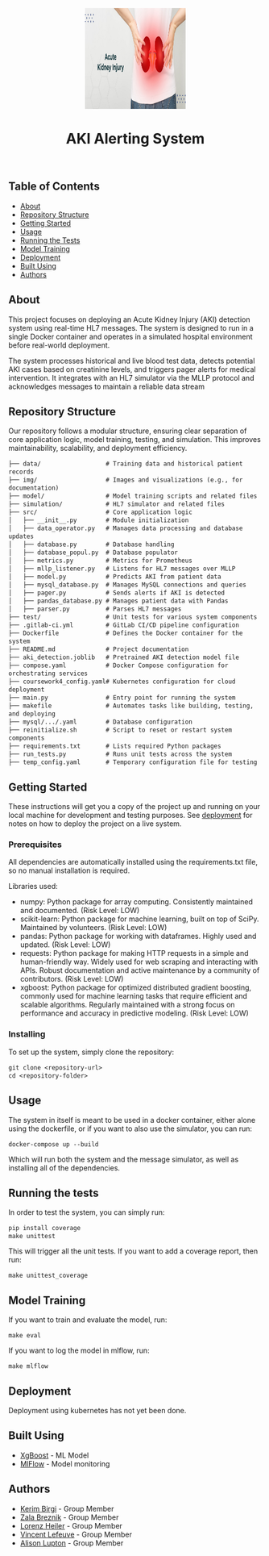 <p align="center">
  <a href="" rel="noopener">
 <img width=200px height=200px src="img/aki.png" alt="Project logo"></a>
</p>

<h1 align="center">AKI Alerting System</h1>

<div align="center">

</div>

<p align="center"> 
    <br> 
</p>

## Table of Contents

- [About](#about)
- [Repository Structure](#Repository_Structure)
- [Getting Started](#getting_started)
- [Usage](#usage)
- [Running the Tests](#running_tests)
- [Model Training](#training)
- [Deployment](#deployment)
- [Built Using](#built_using)
- [Authors](#authors)

## About <a name = "about"></a>

This project focuses on deploying an Acute Kidney Injury (AKI) detection system using real-time HL7 messages. The system is designed to run in a single Docker container and operates in a simulated hospital environment before real-world deployment.

The system processes historical and live blood test data, detects potential AKI cases based on creatinine levels, and triggers pager alerts for medical intervention. It integrates with an HL7 simulator via the MLLP protocol and acknowledges messages to maintain a reliable data stream

## Repository Structure <a name = "Repository Structure"></a>
Our repository follows a modular structure, ensuring clear separation of core application logic, model training, testing, and simulation. This improves maintainability, scalability, and deployment efficiency.
```
├── data/                  # Training data and historical patient records
├── img/                   # Images and visualizations (e.g., for documentation)
├── model/                 # Model training scripts and related files
├── simulation/            # HL7 simulator and related files
├── src/                   # Core application logic
│   ├── __init__.py        # Module initialization
│   ├── data_operator.py   # Manages data processing and database updates
│   ├── database.py        # Database handling
│   ├── database_popul.py  # Database populator
│   ├── metrics.py         # Metrics for Prometheus
│   ├── mllp_listener.py   # Listens for HL7 messages over MLLP
│   ├── model.py           # Predicts AKI from patient data
│   ├── mysql_database.py  # Manages MySQL connections and queries
│   ├── pager.py           # Sends alerts if AKI is detected
│   ├── pandas_database.py # Manages patient data with Pandas
│   ├── parser.py          # Parses HL7 messages
├── test/                  # Unit tests for various system components
├── .gitlab-ci.yml         # GitLab CI/CD pipeline configuration
├── Dockerfile             # Defines the Docker container for the system
├── README.md              # Project documentation
├── aki_detection.joblib   # Pretrained AKI detection model file
├── compose.yaml           # Docker Compose configuration for orchestrating services
├── coursework4_config.yaml# Kubernetes configuration for cloud deployment
├── main.py                # Entry point for running the system
├── makefile               # Automates tasks like building, testing, and deploying
├── mysql/.../.yaml        # Database configuration
├── reinitialize.sh        # Script to reset or restart system components
├── requirements.txt       # Lists required Python packages
├── run_tests.py           # Runs unit tests across the system
├── temp_config.yaml       # Temporary configuration file for testing
```


## Getting Started <a name = "getting_started"></a>

These instructions will get you a copy of the project up and running on your local machine for development and testing purposes. See [deployment](#deployment) for notes on how to deploy the project on a live system.

### Prerequisites

All dependencies are automatically installed using the requirements.txt file, so no manual installation is required.

Libraries used:
- numpy: Python package for array computing. Consistently maintained and documented. (Risk Level: LOW)
- scikit-learn: Python package for machine learning, built on top of SciPy. Maintained by volunteers. (Risk Level: LOW)
- pandas: Python package for working with dataframes. Highly used and updated. (Risk Level: LOW)
- requests: Python package for making HTTP requests in a simple and human-friendly way. Widely used for web scraping and interacting with APIs. Robust documentation and active maintenance by a community of contributors. (Risk Level: LOW)
- xgboost: Python package for optimized distributed gradient boosting, commonly used for machine learning tasks that require efficient and scalable algorithms. Regularly maintained with a strong focus on performance and accuracy in predictive modeling. (Risk Level: LOW)

### Installing

To set up the system, simply clone the repository:
```
git clone <repository-url>
cd <repository-folder>

```

## Usage <a name="usage"></a>

The system in itself is meant to be used in a docker container, either alone using the dockerfile, or if you want to also use the simulator, you can run:

```shell
docker-compose up --build
```
Which will run both the system and the message simulator, as well as installing all of the dependencies.


## Running the tests <a name = "tests"></a>

In order to test  the system, you can simply run:

```shell
pip install coverage
make unittest
```

This will trigger all the unit tests.
If you want to add a coverage report, then run:

```shell
make unittest_coverage
```

## Model Training <a name = "model_training"></a>

If you want to train and evaluate the model, run:

```shell
make eval
```

If you want to log the model in mlflow, run:

```shell
make mlflow
```

## Deployment <a name = "deployment"></a>

Deployment using kubernetes has not yet been done.

## Built Using <a name = "built_using"></a>

- [XgBoost](https://xgboost.readthedocs.io/en/stable/) - ML Model
- [MlFlow](https://mlflow.org/) - Model monitoring

## Authors <a name = "authors"></a>

- [Kerim Birgi](mailto:kerim.birgi24@imperial.ac.uk) - Group Member
- [Zala Breznik](mailto:zala.breznik24@imperial.ac.uk) - Group Member
- [Lorenz Heiler](mailto:lorenz.heiler24@imperial.ac.uk) - Group Member
- [Vincent Lefeuve](mailto:vincent.lefeuve24@imperial.ac.uk) - Group Member
- [Alison Lupton](mailto:alison.lupton24@imperial.ac.uk) - Group Member